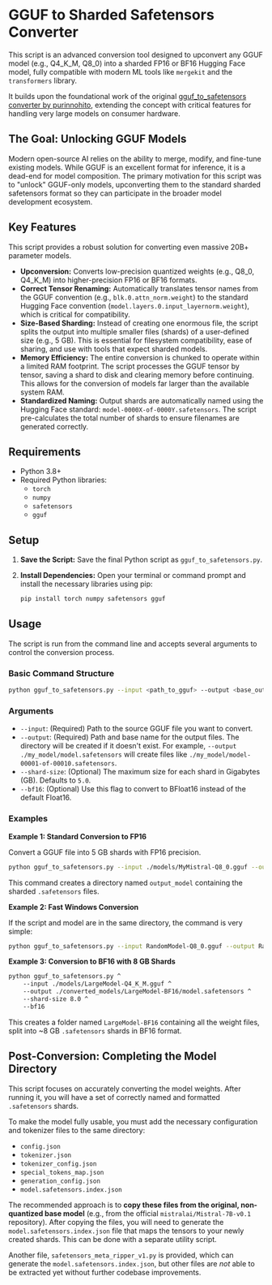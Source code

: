 # GGUF to Sharded Safetensors Converter

This script is an advanced conversion tool designed to upconvert any GGUF model (e.g., Q4_K_M, Q8_0) into a sharded FP16 or BF16 Hugging Face model, fully compatible with modern ML tools like `mergekit` and the `transformers` library.

It builds upon the foundational work of the original [gguf_to_safetensors converter by purinnohito](https://github.com/purinnohito/gguf_to_safetensors), extending the concept with critical features for handling very large models on consumer hardware.

## The Goal: Unlocking GGUF Models

Modern open-source AI relies on the ability to merge, modify, and fine-tune existing models. While GGUF is an excellent format for inference, it is a dead-end for model composition. The primary motivation for this script was to "unlock" GGUF-only models, upconverting them to the standard sharded safetensors format so they can participate in the broader model development ecosystem.

## Key Features

This script provides a robust solution for converting even massive 20B+ parameter models.

-   **Upconversion:** Converts low-precision quantized weights (e.g., Q8_0, Q4_K_M) into higher-precision FP16 or BF16 formats.
-   **Correct Tensor Renaming:** Automatically translates tensor names from the GGUF convention (e.g., `blk.0.attn_norm.weight`) to the standard Hugging Face convention (`model.layers.0.input_layernorm.weight`), which is critical for compatibility.
-   **Size-Based Sharding:** Instead of creating one enormous file, the script splits the output into multiple smaller files (shards) of a user-defined size (e.g., 5 GB). This is essential for filesystem compatibility, ease of sharing, and use with tools that expect sharded models.
-   **Memory Efficiency:** The entire conversion is chunked to operate within a limited RAM footprint. The script processes the GGUF tensor by tensor, saving a shard to disk and clearing memory before continuing. This allows for the conversion of models far larger than the available system RAM.
-   **Standardized Naming:** Output shards are automatically named using the Hugging Face standard: `model-0000X-of-0000Y.safetensors`. The script pre-calculates the total number of shards to ensure filenames are generated correctly.

## Requirements

-   Python 3.8+
-   Required Python libraries:
    -   `torch`
    -   `numpy`
    -   `safetensors`
    -   `gguf`

## Setup

1.  **Save the Script:** Save the final Python script as `gguf_to_safetensors.py`.

2.  **Install Dependencies:** Open your terminal or command prompt and install the necessary libraries using pip:
    ```bash
    pip install torch numpy safetensors gguf
    ```

## Usage

The script is run from the command line and accepts several arguments to control the conversion process.

### Basic Command Structure

```bash
python gguf_to_safetensors.py --input <path_to_gguf> --output <base_output_name> [options]
```

### Arguments

-   `--input`: (Required) Path to the source GGUF file you want to convert.
-   `--output`: (Required) Path and base name for the output files. The directory will be created if it doesn't exist. For example, `--output ./my_model/model.safetensors` will create files like `./my_model/model-00001-of-00010.safetensors`.
-   `--shard-size`: (Optional) The maximum size for each shard in Gigabytes (GB). Defaults to `5.0`.
-   `--bf16`: (Optional) Use this flag to convert to BFloat16 instead of the default Float16.

### Examples

**Example 1: Standard Conversion to FP16**

Convert a GGUF file into 5 GB shards with FP16 precision.

```bash
python gguf_to_safetensors.py --input ./models/MyMistral-Q8_0.gguf --output ./output_model/MyMistral-FP16.safetensors --shard-size 5.0
```
This command creates a directory named `output_model` containing the sharded `.safetensors` files.

**Example 2: Fast Windows Conversion**

If the script and model are in the same directory, the command is very simple:

```bash
python gguf_to_safetensors.py --input RandomModel-Q8_0.gguf --output RandomModel-FP16.safetensors
```

**Example 3: Conversion to BF16 with 8 GB Shards**

```bash
python gguf_to_safetensors.py ^
    --input ./models/LargeModel-Q4_K_M.gguf ^
    --output ./converted_models/LargeModel-BF16/model.safetensors ^
    --shard-size 8.0 ^
    --bf16
```
This creates a folder named `LargeModel-BF16` containing all the weight files, split into ~8 GB `.safetensors` shards in BF16 format.

## Post-Conversion: Completing the Model Directory

This script focuses on accurately converting the model weights. After running it, you will have a set of correctly named and formatted `.safetensors` shards.

To make the model fully usable, you must add the necessary configuration and tokenizer files to the same directory:
-   `config.json`
-   `tokenizer.json`
-   `tokenizer_config.json`
-   `special_tokens_map.json`
-   `generation_config.json`
-   `model.safetensors.index.json`

The recommended approach is to **copy these files from the original, non-quantized base model** (e.g., from the official `mistralai/Mistral-7B-v0.1` repository). After copying the files, you will need to generate the `model.safetensors.index.json` file that maps the tensors to your newly created shards. This can be done with a separate utility script.

Another file, `safetensors_meta_ripper_v1.py` is provided, which can generate the `model.safetensors.index.json`, but other files are *not* able to be extracted yet without further codebase improvements.
